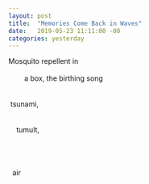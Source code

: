 ```yaml
---
layout: post
title:  "Memories Come Back in Waves"
date:   2019-05-23 11:11:00 -00
categories: yesterday
---
```


Mosquito repellent in
<br/>
<br/>
&nbsp; &nbsp; &nbsp; &nbsp; a box, the birthing song<!--more-->
<br/>
<br/>
<br/>
&nbsp;tsunami,
<br/>
<br/>
<br/>
&nbsp;&nbsp;&nbsp;&nbsp;tumult, 
<br/>
<br/>
<br/>
<br/>
<br/>
&nbsp;&nbsp;air
